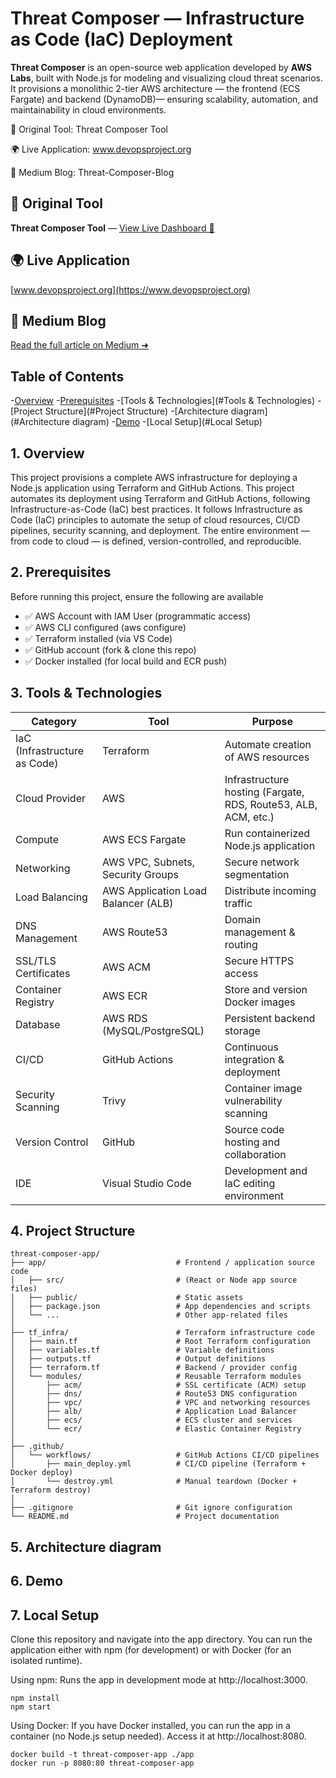 # Threat Composer — Infrastructure as Code (IaC) Deployment
**Threat Composer** is an open-source web application developed by **AWS Labs**, built with Node.js for modeling and visualizing cloud threat scenarios. It provisions a monolithic 2-tier AWS architecture — the frontend (ECS Fargate) and backend (DynamoDB)— ensuring scalability, automation, and maintainability in cloud environments.

🧩 Original Tool: Threat Composer Tool

🌍 Live Application: www.devopsproject.org

📝 Medium Blog: Threat-Composer-Blog
## 🧩 Original Tool
**Threat Composer Tool** — [View Live Dashboard 🔗](https://awslabs.github.io/threat-composer/workspaces/default/dashboard)

## 🌍 Live Application
[www.devopsproject.org](https://www.devopsproject.org)

## 📝 Medium Blog
[Read the full article on Medium ➜](https://medium.com/@sajina.tamang99/threat-composer-4b606d5163c0)


## Table of Contents

-[Overview](#overview)
-[Prerequisites](#Prerequisites)
-[Tools & Technologies](#Tools & Technologies)
-[Project Structure](#Project Structure)
-[Architecture diagram](#Architecture diagram)
-[Demo](#Demo)
-[Local Setup](#Local Setup)

## 1. Overview
This project provisions a complete AWS infrastructure for deploying a Node.js application using Terraform and GitHub Actions.
This project automates its deployment using Terraform and GitHub Actions, following Infrastructure-as-Code (IaC) best practices.
It follows Infrastructure as Code (IaC) principles to automate the setup of cloud resources, CI/CD pipelines, security scanning, and deployment.
 The entire environment — from code to cloud — is defined, version-controlled, and reproducible.
	
## 2. Prerequisites
Before running this project, ensure the following are available
- ✅ AWS Account with IAM User (programmatic access)
- ✅ AWS CLI configured (aws configure)
- ✅ Terraform installed (via VS Code)
- ✅ GitHub account (fork & clone this repo)
- ✅ Docker installed (for local build and ECR push)

## 3. Tools & Technologies

|Category|Tool|Purpose| 
|-----------|----------------|----------|
| IaC (Infrastructure as Code) |Terraform |Automate creation of AWS resources |
| Cloud Provider | AWS | Infrastructure hosting (Fargate, RDS, Route53, ALB, ACM, etc.) |
| Compute | AWS ECS Fargate|Run containerized Node.js application |
| Networking|AWS VPC, Subnets, Security Groups|Secure network segmentation |
| Load Balancing|AWS Application Load Balancer (ALB)|Distribute incoming traffic |
| DNS Management|AWS Route53|Domain management & routing |
| SSL/TLS Certificates|AWS ACM|Secure HTTPS access |
| Container Registry|AWS ECR|Store and version Docker images |
| Database|AWS RDS (MySQL/PostgreSQL)|Persistent backend storage |
| CI/CD|GitHub Actions|Continuous integration & deployment |
| Security Scanning|Trivy|Container image vulnerability scanning |
| Version Control|GitHub|Source code hosting and collaboration |
| IDE|Visual Studio Code|Development and IaC editing environment |

## 4. Project Structure

```
threat-composer-app/
├── app/                             # Frontend / application source code
│   ├── src/                         # (React or Node app source files)
│   ├── public/                      # Static assets
│   ├── package.json                 # App dependencies and scripts
│   └── ...                          # Other app-related files
│
├── tf_infra/                        # Terraform infrastructure code
│   ├── main.tf                      # Root Terraform configuration
│   ├── variables.tf                 # Variable definitions
│   ├── outputs.tf                   # Output definitions
│   ├── terraform.tf                 # Backend / provider config
│   └── modules/                     # Reusable Terraform modules
│       ├── acm/                     # SSL certificate (ACM) setup
│       ├── dns/                     # Route53 DNS configuration
│       ├── vpc/                     # VPC and networking resources
│       ├── alb/                     # Application Load Balancer
│       ├── ecs/                     # ECS cluster and services
│       └── ecr/                     # Elastic Container Registry
│
├── .github/
│   └── workflows/                   # GitHub Actions CI/CD pipelines
│       ├── main_deploy.yml          # CI/CD pipeline (Terraform + Docker deploy)
│       └── destroy.yml              # Manual teardown (Docker + Terraform destroy)
│
├── .gitignore                       # Git ignore configuration
└── README.md                        # Project documentation
```

## 5. Architecture diagram
## 6. Demo

## 7. Local Setup

Clone this repository and navigate into the app directory.
You can run the application either with npm (for development) or with Docker (for an isolated runtime).

Using npm: Runs the app in development mode at http://localhost:3000.
```
npm install
npm start
```
Using Docker: If you have Docker installed, you can run the app in a container (no Node.js setup needed). Access it at http://localhost:8080.
```
docker build -t threat-composer-app ./app
docker run -p 8080:80 threat-composer-app
```
